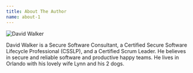 ```yaml
---
title: About The Author
name: about-1
---
```


![David Walker](https://www.gravatar.com/avatar/a8c11640fc00c7c10db85d6e725993e5?s=150)

David Walker is a Secure Software Consultant, a Certified Secure Software Lifecycle Professional (CSSLP), and a Certified Scrum Leader. He believes in secure and reliable software and productive happy teams. He lives in Orlando with his lovely wife Lynn and his 2 dogs.
